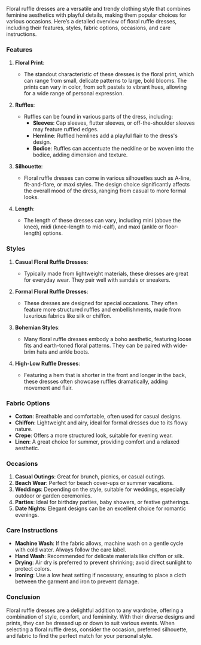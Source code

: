 Floral ruffle dresses are a versatile and trendy clothing style that combines feminine aesthetics with playful details, making them popular choices for various occasions. Here’s a detailed overview of floral ruffle dresses, including their features, styles, fabric options, occasions, and care instructions.

### Features

1. **Floral Print**: 
   - The standout characteristic of these dresses is the floral print, which can range from small, delicate patterns to large, bold blooms. The prints can vary in color, from soft pastels to vibrant hues, allowing for a wide range of personal expression.

2. **Ruffles**: 
   - Ruffles can be found in various parts of the dress, including:
     - **Sleeves**: Cap sleeves, flutter sleeves, or off-the-shoulder sleeves may feature ruffled edges.
     - **Hemline**: Ruffled hemlines add a playful flair to the dress's design.
     - **Bodice**: Ruffles can accentuate the neckline or be woven into the bodice, adding dimension and texture.

3. **Silhouette**: 
   - Floral ruffle dresses can come in various silhouettes such as A-line, fit-and-flare, or maxi styles. The design choice significantly affects the overall mood of the dress, ranging from casual to more formal looks.

4. **Length**: 
   - The length of these dresses can vary, including mini (above the knee), midi (knee-length to mid-calf), and maxi (ankle or floor-length) options.

### Styles

1. **Casual Floral Ruffle Dresses**: 
   - Typically made from lightweight materials, these dresses are great for everyday wear. They pair well with sandals or sneakers.

2. **Formal Floral Ruffle Dresses**: 
   - These dresses are designed for special occasions. They often feature more structured ruffles and embellishments, made from luxurious fabrics like silk or chiffon.

3. **Bohemian Styles**: 
   - Many floral ruffle dresses embody a boho aesthetic, featuring loose fits and earth-toned floral patterns. They can be paired with wide-brim hats and ankle boots.

4. **High-Low Ruffle Dresses**: 
   - Featuring a hem that is shorter in the front and longer in the back, these dresses often showcase ruffles dramatically, adding movement and flair.

### Fabric Options

- **Cotton**: Breathable and comfortable, often used for casual designs.
- **Chiffon**: Lightweight and airy, ideal for formal dresses due to its flowy nature.
- **Crepe**: Offers a more structured look, suitable for evening wear.
- **Linen**: A great choice for summer, providing comfort and a relaxed aesthetic.

### Occasions

1. **Casual Outings**: Great for brunch, picnics, or casual outings.
2. **Beach Wear**: Perfect for beach cover-ups or summer vacations.
3. **Weddings**: Depending on the style, suitable for weddings, especially outdoor or garden ceremonies.
4. **Parties**: Ideal for birthday parties, baby showers, or festive gatherings.
5. **Date Nights**: Elegant designs can be an excellent choice for romantic evenings.

### Care Instructions

- **Machine Wash**: If the fabric allows, machine wash on a gentle cycle with cold water. Always follow the care label.
- **Hand Wash**: Recommended for delicate materials like chiffon or silk.
- **Drying**: Air dry is preferred to prevent shrinking; avoid direct sunlight to protect colors.
- **Ironing**: Use a low heat setting if necessary, ensuring to place a cloth between the garment and iron to prevent damage.

### Conclusion

Floral ruffle dresses are a delightful addition to any wardrobe, offering a combination of style, comfort, and femininity. With their diverse designs and prints, they can be dressed up or down to suit various events. When selecting a floral ruffle dress, consider the occasion, preferred silhouette, and fabric to find the perfect match for your personal style.